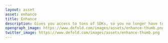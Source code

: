 ```yaml
---
layout: asset
asset: enhance
title: Enhance
description: Gives you access to tons of SDKs, so you no longer have to wait for the native extensions to be built for each SDK that you want to use.
opengraph_image: https://www.defold.com/images/assets/enhance-thumb.png
twitter_image: https://www.defold.com/images/assets/enhance-thumb.png
---
```

